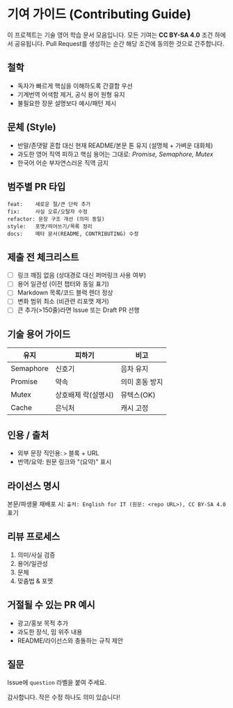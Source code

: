 # 기여 가이드 (Contributing Guide)

이 프로젝트는 기술 영어 학습 문서 모음입니다. 모든 기여는 **CC BY-SA 4.0** 조건 하에서 공유됩니다. Pull Request를 생성하는 순간 해당 조건에 동의한 것으로 간주합니다.

## 철학
- 독자가 빠르게 핵심을 이해하도록 간결함 우선
- 기계번역 어색함 제거, 공식 용어 원형 유지
- 불필요한 장문 설명보다 예시/패턴 제시

## 문체 (Style)
- 반말/존댓말 혼합 대신 현재 README/본문 톤 유지 (설명체 + 가벼운 대화체)
- 과도한 영어 직역 피하고 핵심 용어는 그대로: *Promise, Semaphore, Mutex*
- 한국어 어순 부자연스러운 직역 금지

## 범주별 PR 타입
```
feat:    새로운 절/큰 단락 추가
fix:     사실 오류/오탈자 수정
refactor: 문장 구조 개선 (의미 동일)
style:   포맷/띄어쓰기/목록 정리
docs:    메타 문서(README, CONTRIBUTING) 수정
```

## 제출 전 체크리스트
- [ ] 링크 깨짐 없음 (상대경로 대신 퍼머링크 사용 여부)
- [ ] 용어 일관성 (이전 챕터와 동일 표기)
- [ ] Markdown 목록/코드 블럭 렌더 정상
- [ ] 변화 범위 최소 (비관련 리포맷 제거)
- [ ] 큰 추가(>150줄)라면 Issue 또는 Draft PR 선행

## 기술 용어 가이드
| 유지 | 피하기 | 비고 |
|------|--------|------|
| Semaphore | 신호기 | 음차 유지 |
| Promise | 약속 | 의미 혼동 방지 |
| Mutex | 상호배제 락(설명시) | 뮤텍스(OK) | 두 형태 혼용 가능, 최초 설명시 병기 |
| Cache | 은닉처 | 캐시 고정 |

## 인용 / 출처
- 외부 문장 직인용: `>` 블록 + URL
- 번역/요약: 원문 링크와 "(요약)" 표시

## 라이선스 명시
본문/파생물 재배포 시: `출처: English for IT (원문: <repo URL>), CC BY-SA 4.0` 표기

## 리뷰 프로세스
1. 의미/사실 검증
2. 용어/일관성
3. 문체
4. 맞춤법 & 포맷

## 거절될 수 있는 PR 예시
- 광고/홍보 목적 추가
- 과도한 장식, 밈 위주 내용
- README/라이선스와 충돌하는 규칙 제안

## 질문
Issue에 `question` 라벨을 붙여 주세요.

감사합니다. 작은 수정 하나도 의미 있습니다!
